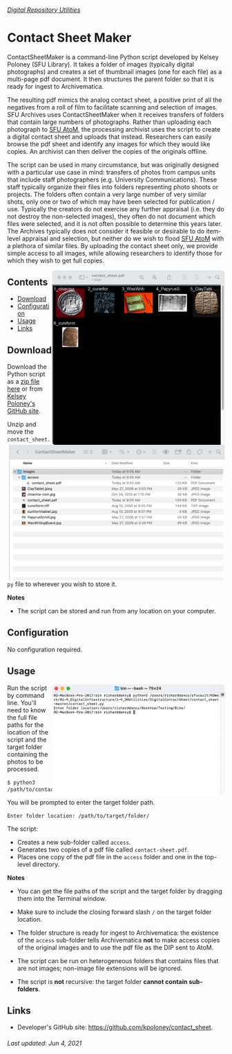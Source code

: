 ###### [Digital Repository Utilities](../README.md)

# Contact Sheet Maker
ContactSheetMaker is a command-line Python script developed by Kelsey Poloney (SFU Library). It takes a folder of images (typically digital photographs) and creates a set of thumbnail images (one for each file) as a multi-page pdf document. It then structures the parent folder so that it is ready for ingest to Archivematica.

The resulting pdf mimics the analog contact sheet, a positive print of all the negatives from a roll of film to facilitate scanning and selection of images. SFU Archives uses ContactSheetMaker when it receives transfers of folders that contain large numbers of photographs. Rather than uploading each photograph to [SFU AtoM](https://atom.archives.sfu.ca), the processing archivist uses the script to create a digital contact sheet and uploads that instead. Researchers can easily browse the pdf sheet and identify any images for which they would like copies. An archivist can then deliver the copies of the originals offline.

The script can be used in many circumstance, but was originally designed with a particular use case in mind: transfers of photos from campus units that include staff photographers (e.g. University Communications).  These staff typically organize their files into folders representing photo shoots or projects. The folders often contain a very large number of very similar shots, only one or two of which may have been selected for publication / use. Typically the creators do not exercise any further appraisal (i.e. they do not destroy the non-selected images), they often do not document which files were selected, and it is not often possible to determine this years later. The Archives typically does not consider it feasible or desirable to do item-level appraisal and selection, but neither do we wish to flood [SFU AtoM](https://atom.archives.sfu.ca) with a plethora of similar files. By uploading the contact sheet only, we provide simple access to all images, while allowing researchers to identify those for which they wish to get full copies.

<img align="right" width="400" src="../screenshots/contact-sheet-maker-pdf.png">

<img align="right" width="500" src="../screenshots/contact-sheet-maker-folder.png">

## Contents
- [Download](#download)
- [Configuration](#configuration)
- [Usage](#usage)
- [Links](#links)

## Download
Download the Python script as a [zip file here](../downloads/contact-sheet-maker.zip) or from [Kelsey Poloney's GitHub site](https://github.com/kpoloney/contact_sheet).

Unzip and move the `contact_sheet.py` file to wherever you wish to store it.

**Notes**
- The script can be stored and run from any location on your computer.

## Configuration
No configuration required.

## Usage
<img align="right" width="400" src="../screenshots/contact-sheet-maker-terminal.png">

Run the script by command line. You'll need to know the full file paths for the location of the script and the target folder containing the photos to be processed.

```
$ python3 /path/to/contact_sheet.py
```

You will be prompted to enter the target folder path.

```
Enter folder location: /path/to/target/folder/
```

The script:
- Creates a new sub-folder called `access`.
- Generates two copies of a pdf file called `contact-sheet.pdf`.
- Places one copy of the pdf file in the `access` folder and one in the top-level directory.

**Notes**
- You can get the file paths of the script and the target folder by dragging them into the Terminal window.

- Make sure to include the closing forward slash `/` on the target folder location.

- The folder structure is ready for ingest to Archivematica: the existence of the `access` sub-folder tells Archivematica **not** to make access copies of the original images and to use the pdf file as the DIP sent to AtoM.

- The script can be run on heterogeneous folders that contains files that are not images; non-image file extensions will be ignored.

- The script is **not** recursive: the target folder **cannot contain sub-folders**.

## Links
- Developer's GitHub site: https://github.com/kpoloney/contact_sheet.

###### Last updated: Jun 4, 2021
